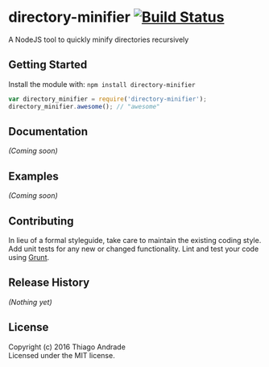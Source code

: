 # directory-minifier [![Build Status](https://secure.travis-ci.org/thiagoh/directory-minifier.png?branch=master)](http://travis-ci.org/thiagoh/directory-minifier)

A NodeJS tool to quickly minify directories recursively

## Getting Started
Install the module with: `npm install directory-minifier`

```javascript
var directory_minifier = require('directory-minifier');
directory_minifier.awesome(); // "awesome"
```

## Documentation
_(Coming soon)_

## Examples
_(Coming soon)_

## Contributing
In lieu of a formal styleguide, take care to maintain the existing coding style. Add unit tests for any new or changed functionality. Lint and test your code using [Grunt](http://gruntjs.com/).

## Release History
_(Nothing yet)_

## License
Copyright (c) 2016 Thiago Andrade  
Licensed under the MIT license.
